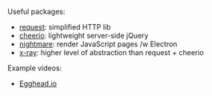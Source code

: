 Useful packages:
- [request](https://github.com/request/request): simplified HTTP lib
- [cheerio](https://github.com/cheeriojs/cheerio): lightweight server-side jQuery
- [nightmare](https://github.com/segmentio/nightmare): render JavaScript pages /w Electron
- [x-ray](https://github.com/lapwinglabs/x-ray): higher level of abstraction than request + cheerio

Example videos:
- [Egghead.io](https://egghead.io/playlists/node-web-scraping-with-javascript)